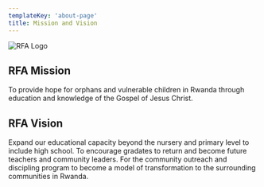 ```yaml
---
templateKey: 'about-page'
title: Mission and Vision
---
```


![RFA Logo](/img/cropped-logo.jpg  "RFA Logo")

## RFA Mission

To provide hope for orphans and vulnerable children in Rwanda through education and knowledge of the Gospel of Jesus Christ.

## RFA Vision

Expand our educational capacity beyond the nursery and primary level to include high school. To encourage gradates to return and become future teachers and community leaders. For the community outreach and discipling program to become a model of transformation to the surrounding communities in Rwanda.